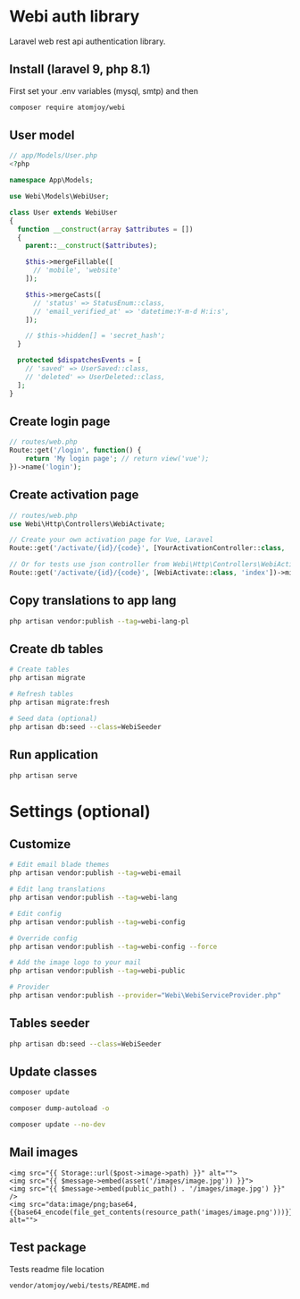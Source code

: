 # Webi auth library

Laravel web rest api authentication library.

## Install (laravel 9, php 8.1)

First set your .env variables (mysql, smtp) and then

```sh
composer require atomjoy/webi
```

## User model

```php
// app/Models/User.php
<?php

namespace App\Models;

use Webi\Models\WebiUser;

class User extends WebiUser
{
  function __construct(array $attributes = [])
  {
    parent::__construct($attributes);

    $this->mergeFillable([
      // 'mobile', 'website'
    ]);

    $this->mergeCasts([
      // 'status' => StatusEnum::class,
      // 'email_verified_at' => 'datetime:Y-m-d H:i:s',
    ]);

    // $this->hidden[] = 'secret_hash';
  }

  protected $dispatchesEvents = [
    // 'saved' => UserSaved::class,
    // 'deleted' => UserDeleted::class,
  ];
}
```

## Create login page

```php
// routes/web.php
Route::get('/login', function() {
    return 'My login page'; // return view('vue');
})->name('login');
```

## Create activation page

```php
// routes/web.php
use Webi\Http\Controllers\WebiActivate;

// Create your own activation page for Vue, Laravel
Route::get('/activate/{id}/{code}', [YourActivationController::class, 'index'])->middleware(['webi-locale']);

// Or for tests use json controller from Webi\Http\Controllers\WebiActivate.php
Route::get('/activate/{id}/{code}', [WebiActivate::class, 'index'])->middleware(['webi-locale']);
```

## Copy translations to app lang

```sh
php artisan vendor:publish --tag=webi-lang-pl
```

## Create db tables

```sh
# Create tables
php artisan migrate

# Refresh tables
php artisan migrate:fresh

# Seed data (optional)
php artisan db:seed --class=WebiSeeder
```

## Run application

```sh
php artisan serve
```

# Settings (optional)

## Customize

```sh
# Edit email blade themes
php artisan vendor:publish --tag=webi-email

# Edit lang translations
php artisan vendor:publish --tag=webi-lang

# Edit config
php artisan vendor:publish --tag=webi-config

# Override config
php artisan vendor:publish --tag=webi-config --force

# Add the image logo to your mail
php artisan vendor:publish --tag=webi-public

# Provider
php artisan vendor:publish --provider="Webi\WebiServiceProvider.php"
```

## Tables seeder

```sh
php artisan db:seed --class=WebiSeeder
```

## Update classes

```sh
composer update

composer dump-autoload -o

composer update --no-dev
```

## Mail images

```blade
<img src="{{ Storage::url($post->image->path) }}" alt="">
<img src="{{ $message->embed(asset('/images/image.jpg')) }}">
<img src="{{ $message->embed(public_path() . '/images/image.jpg') }}" />
<img src="data:image/png;base64,{{base64_encode(file_get_contents(resource_path('images/image.png')))}}" alt="">
```

## Test package

Tests readme file location

```sh
vendor/atomjoy/webi/tests/README.md
```
